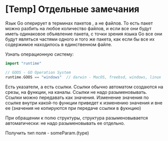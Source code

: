 # \[Temp] Отдельные замечания

Язык Go оперирует в терминах пакетов , а не файлов. То есть пакет можно разбить на любое количество файлов, и если все они будут иметь одинаковое объявление пакета, с точки зрения языка Go все они будут являться частями одного и того же пакета, как если бы все их содержимое находилось в единственном файле.

Узнать операционную систему:

```go
import "runtime"

// GOOS - GO Operation System
runtime.GOOS == "windows"  // darwin - MacOS, freebsd, windows, linux
```

Есть указатели, а есть ссылки. Ссылки обычно автоматом создаются на срезы, на функции, на каналы. Ссылки не надо разыменовывать. Ссылки можно  передавать как значения. Изменение значения по ссылке внутри  какой-то функции приведет к изменению значения и вне ее (значения не копируются при передаче ссылки в фукнцию)

При обращении к полю структуры, структура разыменовывается автоматически: не надо разыменовывать ее отдельно.

Получить тип поля - someParam.(type)





